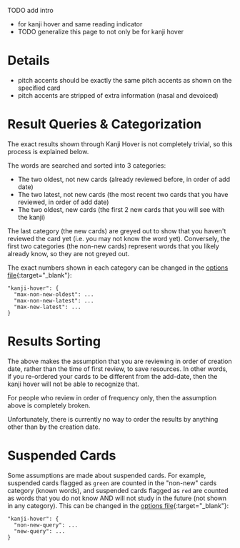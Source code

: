 TODO add intro

- for kanji hover and same reading indicator
- TODO generalize this page to not only be for kanji hover


# Details
- pitch accents should be exactly the same pitch accents as shown on the specified card
- pitch accents are stripped of extra information (nasal and devoiced)


# Result Queries & Categorization
The exact results shown through Kanji Hover is not completely trivial,
so this process is explained below.

The words are searched and sorted into 3 categories:

- The two oldest, not new cards (already reviewed before, in order of add date)
- The two latest, not new cards (the most recent two cards that you have reviewed, in order of add date)
- The two oldest, new cards (the first 2 new cards that you will see with the kanji)

The last category (the new cards) are greyed out to show that you haven't reviewed
the card yet (i.e. you may not know the word yet).
Conversely, the first two categories (the non-new cards) represent words that you likely already
know, so they are not greyed out.

The exact numbers shown in each category can be changed in the
[options file](runtimeoptions.md){:target="_blank"}:

```
"kanji-hover": {
  "max-non-new-oldest": ...
  "max-non-new-latest": ...
  "max-new-latest": ...
}
```



# Results Sorting
The above makes the assumption that you are reviewing in order of creation date,
rather than the time of first review, to save resources.
In other words, if you re-ordered your cards to be different from the add-date,
then the kanji hover will not be able to recognize that.

For people who review in order of frequency only, then the assumption above is completely broken.

Unfortunately, there is currently no way to order the results by anything
other than by the creation date.



# Suspended Cards
Some assumptions are made about suspended cards.
For example, suspended cards flagged as `green` are counted in the "non-new" cards category
(known words), and suspended cards flagged as `red` are counted as words that you
do not know AND will not study in the future (not shown in any category).
This can be changed in the [options file](runtimeoptions.md){:target="_blank"}:

```
"kanji-hover": {
  "non-new-query": ...
  "new-query": ...
}
```


